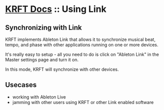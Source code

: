 # [KRFT Docs](/docs) :: Using Link


## Synchronizing with Link

KRFT implements Ableton Link that allows it to synchronize musical beat, tempo, and phase with other applications running on one or more devices.

It's really easy to setup - all you need to do is click on "Ableton Link" in the Master settings page and turn it on. 

In this mode, KRFT will synchronize with other devices.

## Usecases 

- working with Ableton Live
- jamming with other users using KRFT or other Link enabled software

